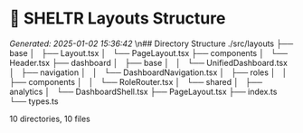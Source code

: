 # 🌳 SHELTR Layouts Structure
*Generated: 2025-01-02 15:36:42*
\n## Directory Structure
./src/layouts
├── base
│   ├── Layout.tsx
│   └── PageLayout.tsx
├── components
│   └── Header.tsx
├── dashboard
│   ├── base
│   │   └── UnifiedDashboard.tsx
│   ├── navigation
│   │   └── DashboardNavigation.tsx
│   ├── roles
│   │   ├── components
│   │   └── RoleRouter.tsx
│   └── shared
│       ├── analytics
│       └── DashboardShell.tsx
├── PageLayout.tsx
├── index.ts
└── types.ts

10 directories, 10 files
